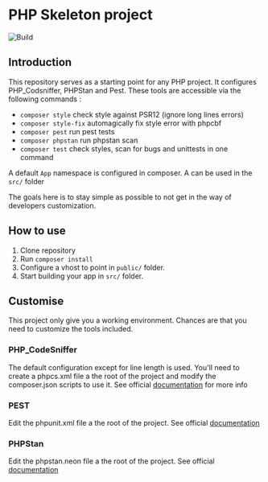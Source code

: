 # PHP Skeleton project
![Build](https://github.com/grunk/php-skeleton/actions/workflows/php.yml/badge.svg)

## Introduction
This repository serves as a starting point for any PHP project.
It configures PHP_Codsniffer, PHPStan and Pest.
These tools are accessible via the following commands : 
* `composer style` check style against PSR12 (ignore long lines errors) 
* `composer style-fix` automagically fix style error with phpcbf
* `composer pest` run pest tests
* `composer phpstan` run phpstan scan
* `composer test` check styles, scan for bugs and unittests in one command

A default `App` namespace is configured in composer. A can be used in the `src/` folder

The goals here is to stay simple as possible to not get in the way of developers customization.

## How to use

1. Clone repository
2. Run `composer install`
3. Configure a vhost to point in `public/` folder.
4. Start building your app in `src/` folder.

## Customise

This project only give you a working environment. Chances are that you need to customize the tools included.

### PHP_CodeSniffer
The default configuration except for line length is used. You'll need to create a phpcs.xml file a the root of the project and modify the composer.json scripts to use it.
See official [documentation](https://github.com/squizlabs/PHP_CodeSniffer/wiki/Advanced-Usage#using-a-default-configuration-file) for more info

### PEST
Edit the phpunit.xml file a the root of the project. See official [documentation](https://pestphp.com/docs/installation)

### PHPStan
Edit the phpstan.neon file a the root of the project. See official [documentation](https://phpstan.org/config-reference)
